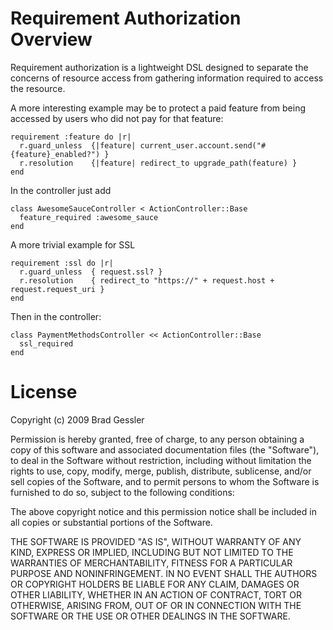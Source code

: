 # Requirement Authorization Overview

Requirement authorization is a lightweight DSL designed to separate the concerns of resource access from gathering information required to access the resource.
    
A more interesting example may be to protect a paid feature from being accessed by users who did not pay for that feature:

    requirement :feature do |r|
      r.guard_unless  {|feature| current_user.account.send("#{feature}_enabled?") }
      r.resolution    {|feature| redirect_to upgrade_path(feature) }
    end

In the controller just add

    class AwesomeSauceController < ActionController::Base
      feature_required :awesome_sauce
    end

A more trivial example for SSL

    requirement :ssl do |r|
      r.guard_unless  { request.ssl? }
      r.resolution    { redirect_to "https://" + request.host + request.request_uri }
    end
  
Then in the controller:

    class PaymentMethodsController << ActionController::Base
      ssl_required
    end
  
# License

Copyright (c) 2009 Brad Gessler

Permission is hereby granted, free of charge, to any person
obtaining a copy of this software and associated documentation
files (the "Software"), to deal in the Software without
restriction, including without limitation the rights to use,
copy, modify, merge, publish, distribute, sublicense, and/or sell
copies of the Software, and to permit persons to whom the
Software is furnished to do so, subject to the following
conditions:

The above copyright notice and this permission notice shall be
included in all copies or substantial portions of the Software.

THE SOFTWARE IS PROVIDED "AS IS", WITHOUT WARRANTY OF ANY KIND,
EXPRESS OR IMPLIED, INCLUDING BUT NOT LIMITED TO THE WARRANTIES
OF MERCHANTABILITY, FITNESS FOR A PARTICULAR PURPOSE AND
NONINFRINGEMENT. IN NO EVENT SHALL THE AUTHORS OR COPYRIGHT
HOLDERS BE LIABLE FOR ANY CLAIM, DAMAGES OR OTHER LIABILITY,
WHETHER IN AN ACTION OF CONTRACT, TORT OR OTHERWISE, ARISING
FROM, OUT OF OR IN CONNECTION WITH THE SOFTWARE OR THE USE OR
OTHER DEALINGS IN THE SOFTWARE.